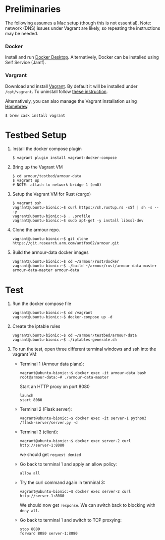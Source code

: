 Preliminaries
=============

The following assumes a Mac setup (though this is not essential). Note: network (DNS) issues under Vagrant are likely, so repeating the instructions may be needed.

### Docker

Install and run [Docker Desktop](https://www.docker.com/products/docker-desktop). Alternatively, Docker can be installed using Self Service (Jamf).

### Vargrant

Download and install [Vagrant](https://www.vagrantup.com/downloads.html). By default it will be installed under `/opt/vagrant`. To uninstall follow [these instruction](https://www.vagrantup.com/docs/installation/uninstallation.html).

Alternatively, you can also manage the Vagrant installation using [Homebrew](https://brew.sh).

```shell
$ brew cask install vagrant
```

Testbed Setup
=============

1. Install the docker compose plugin

    ```shell
    $ vagrant plugin install vagrant-docker-compose
    ```

1. Bring up the Vagrant VM

    ```shell
    $ cd armour/testbed/armour-data
    $ vagrant up
    # NOTE: attach to network bridge 1 (en0)
    ```

1. Setup the Vagrant VM for Rust (cargo)

    ```shell
    $ vagrant ssh
    vagrant@ubuntu-bionic:~$ curl https://sh.rustup.rs -sSf | sh -s -- -y
    vagrant@ubuntu-bionic:~$ . .profile
    vagrant@ubuntu-bionic:~$ sudo apt-get -y install libssl-dev
    ```

1. Clone the armour repo.

    ```shell
    vagrant@ubuntu-bionic:~$ git clone https://git.research.arm.com/antfox02/armour.git
    ```

1. Build the armour-data docker images

    ```shell
    vagrant@ubuntu-bionic:~$ cd ~/armour/rust/docker
    vagrant@ubuntu-bionic:~$ ./build ~/armour/rust/armour-data-master armour-data-master armour-data
    ```

Test
====


1. Run the docker compose file

    ```shell
	vagrant@ubuntu-bionic:~$ cd /vagrant
	vagrant@ubuntu-bionic:~$ docker-compose up -d
	```
	
1. Create the iptable rules

    ```shell
   vagrant@ubuntu-bionic:~$ cd ~/armour/testbed/armour-data
	vagrant@ubuntu-bionic:~$ ./iptables-generate.sh
	```
	
1. To run the test, open three different terminal windows and ssh into the vagrant VM:

    - Terminal 1 (Armour data plane):

        ```shell
        vagrant@ubuntu-bionic:~$ docker exec -it armour-data bash
        root@armour-data:~# ./armour-data-master
        ```
        
        Start an HTTP proxy on port 8080
        
        ```
        launch
        start 8080
        ```

    - Terminal 2 (Flask server):

        ```shell
        vagrant@ubuntu-bionic:~$ docker exec -it server-1 python3 /flask-server/server.py -d
        ```

    - Terminal 3 (client):

        ```shell
        vagrant@ubuntu-bionic:~$ docker exec server-2 curl http://server-1:8080
        ```

        we should get `request denied`


    - Go back to terminal 1 and apply an allow policy:

        ```shell
        allow all
        ```

    - Try the curl command again in terminal 3:

        ```shell
        vagrant@ubuntu-bionic:~$ docker exec server-2 curl http://server-1:8080
        ```

        We should now get `response`. We can switch back to blocking with `deny all`.

    - Go back to terminal 1 and switch to TCP proxying:

        ```shell
        stop 8080
        forward 8080 server-1:8080
        ```